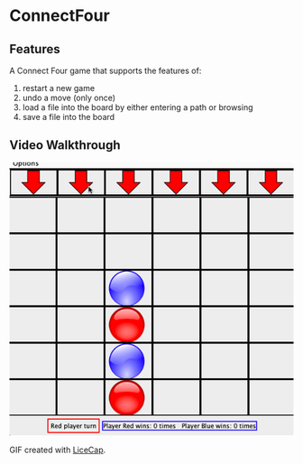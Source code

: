# ConnectFour

## Features
 A Connect Four game that supports the features of:
 1. restart a new game
 2. undo a move (only once)
 3. load a file into the board by either entering a path or browsing
 4. save a file into the board
 
 ## Video Walkthrough

<img src='https://github.com/Ting0718/ConnectFour/blob/master/walkthrough.gif' />

GIF created with [LiceCap](http://www.cockos.com/licecap/).
 
 
